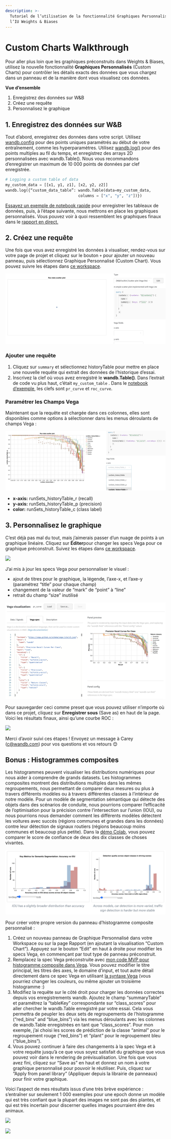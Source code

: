 ```yaml
---
description: >-
  Tutoriel de l’utilisation de la fonctionnalité Graphiques Personnalisés dans
  l’IU Weights & Biases
---
```


# Custom Charts Walkthrough

Pour aller plus loin que les graphiques préconstruits dans Weights & Biases, utilisez la nouvelle fonctionnalité **Graphiques Personnalisés** \(Custom Charts\) pour contrôler les détails exacts des données que vous chargez dans un panneau et de la manière dont vous visualisez ces données.

 **Vue d’ensemble**

1. Enregistrez des données sur W&B
2. Créez une requête
3. Personnalisez le graphique

## 1. Enregistrez des données sur W&B

Tout d’abord, enregistrez des données dans votre script. Utilisez [wandb.config](file:////library/config) pour des points uniques paramétrés au début de votre entraînement, comme les hyperparamètres. Utilisez [wandb.log\(\)](file:////library/log) pour des points multiples au fil du temps, et enregistrez des arrays 2D personnalisées avec wandb.Table\(\). Nous vous recommandons d’enregistrer un maximum de 10 000 points de données par clef enregistrée.  


```python
# Logging a custom table of data
my_custom_data = [[x1, y1, z1], [x2, y2, z2]]
wandb.log({“custom_data_table”: wandb.Table(data=my_custom_data,
                                columns = ["x", "y", "z"])})
```

[Essayez un exemple de notebook rapide](https://bit.ly/custom-charts-colab) pour enregistrer les tableaux de données, puis, à l’étape suivante, nous mettrons en place les graphiques personnalisés. Vous pouvez voir à quoi ressemblent les graphiques finaux dans le [rapport en direct.](https://app.wandb.ai/demo-team/custom-charts/reports/Custom-Charts--VmlldzoyMTk5MDc)

## 2. Créez une requête

Une fois que vous avez enregistré les données à visualiser, rendez-vous sur votre page de projet et cliquez sur le bouton `+` pour ajouter un nouveau panneau, puis sélectionnez Graphique Personnalisé \(Custom Chart\). Vous pouvez suivre les étapes dans [ce workspace](https://wandb.ai/demo-team/custom-charts?workspace=user-).

![A new, blank custom chart ready to be configured](../../../.gitbook/assets/screen-shot-2020-08-28-at-7.41.37-am.png)

###  Ajouter une requête

1.   Cliquez sur `summary` et sélectionnez historyTable pour mettre en place une nouvelle requête qui extrait des données de l’historique d’essai.
2.  Inscrivez la clef où vous avez enregistré le **wandb.Table\(\)**. Dans l’extrait de code vu plus haut, c’était `my_custom_table` . Dans le [notebook d’exemple](https://bit.ly/custom-charts-colab), les clefs sont `pr_curve` et `roc_curve`. 

### Paramétrer les Champs Vega

Maintenant que la requête est chargée dans ces colonnes, elles sont disponibles comme options à sélectionner dans les menus déroulants de champs Vega :

![Pulling in columns from the query results to set Vega fields](../../../.gitbook/assets/screen-shot-2020-08-28-at-8.04.39-am.png)

* **x-axis:** runSets\_historyTable\_r \(recall\)
* **y-axis:** runSets\_historyTable\_p \(precision\)
* **color:** runSets\_historyTable\_c \(class label\)

## 3. Personnalisez le graphique

C’est déjà pas mal du tout, mais j’aimerais passer d’un nuage de points à un graphique linéaire. Cliquez sur **Éditer**pour changer les specs Vega pour ce graphique préconstruit. Suivez les étapes dans [ce workspace](https://app.wandb.ai/demo-team/custom-charts).

![](https://paper-attachments.dropbox.com/s_5FCA7E5A968820ADD0CD5402B4B0F71ED90882B3AC586103C1A96BF845A0EAC7_1597442115525_Screen+Shot+2020-08-14+at+2.52.24+PM.png)

 J’ai mis à jour les specs Vega pour personnaliser le visuel :

* ajout de titres pour le graphique, la légende, l’axe-x, et l’axe-y \(paramétrez “title” pour chaque champ\)
* changement de la valeur de “mark” de “point” à “line”
*  retrait du champ “size” inutilisé

![](../../../.gitbook/assets/customize-vega-spec-for-pr-curve.png)

Pour sauvegarder ceci comme preset que vous pouvez utiliser n’importe où dans ce projet, cliquez sur **Enregistrer sous** \(Save as\) en haut de la page. Voici les résultats finaux, ainsi qu’une courbe ROC :

![](https://paper-attachments.dropbox.com/s_5FCA7E5A968820ADD0CD5402B4B0F71ED90882B3AC586103C1A96BF845A0EAC7_1597442868347_Screen+Shot+2020-08-14+at+3.07.30+PM.png)

Merci d’avoir suivi ces étapes ! Envoyez un message à Carey \([c@wandb.com](mailto:c@wandb.com)\) pour vos questions et vos retours 😊

## Bonus : Histogrammes composites

 Les histogrammes peuvent visualiser les distributions numériques pour nous aider à comprendre de grands datasets. Les histogrammes composites montrent des distributions multiples dans les mêmes regroupements, nous permettant de comparer deux mesures ou plus à travers différents modèles ou à travers différentes classes à l’intérieur de notre modèle. Pour un modèle de segmentation sémantique qui détecte des objets dans des scénarios de conduite, nous pourrions comparer l’efficacité de l’optimisation pour la précision contre l’intersection sur l’union \(IOU\), ou nous pourrions nous demander comment les différents modèles détectent les voitures avec succès \(régions communes et grandes dans les données\) contre leur détection de signaux routiers \(régions beaucoup moins communes et beaucoup plus petite\). Dans la [démo Colab](https://bit.ly/custom-charts-colab), vous pouvez comparer le score de confiance de deux des dix classes de choses vivantes.

![](../../../.gitbook/assets/screen-shot-2020-08-28-at-7.19.47-am.png)

Pour créer votre propre version du panneau d’histogramme composite personnalisé :

1. Créez un nouveau panneau de Graphique Personnalisé dans votre Workspace ou sur la page Rapport \(en ajoutant la visualisation “Custom Chart”\). Appuyez sur le bouton “Edit” en haut à droite pour modifier les specs Vega, en commençant par tout type de panneau préconstruit.
2. Remplacez la spec Vega préconstruite avec [mon code MVP pour histogramme composite dans Vega](https://gist.github.com/staceysv/9bed36a2c0c2a427365991403611ce21). Vous pouvez modifier le titre principal, les titres des axes, le domaine d’input, et tout autre détail directement dans ce spec Vega en utilisant [la syntaxe Vega](https://vega.github.io/) \(vous pourriez changer les couleurs, ou même ajouter un troisième histogramme :\)
3. Modifiez la requête sur le côté droit pour charger les données correctes depuis vos enregistrements wandb. Ajoutez le champ “summaryTable” et paramétrez la “tableKey” correspondante sur “class\_scores” pour aller chercher le wandb.Table enregistré par votre essai. Cela vous permettra de peupler les deux sets de regroupements de l’histogramme \(“red\_bins” and “blue\_bins”\) via les menus déroulants avec les colonnes de wandb.Table enregistrées en tant que “class\_scores”. Pour mon exemple, j’ai choisi les scores de prédiction de la classe “animal” pour le regroupement rouge \(“red\_bins”\) et “plant” pour le regroupement bleu \(“blue\_bins”\).
4. Vous pouvez continuer à faire des changements à la spec Vega et à votre requête jusqu’à ce que vous soyez satisfait du graphique que vous pouvez voir dans le rendering de prévisualisation. Une fois que vous avez fini, cliquez sur “Save as” en haut et donnez un nom à votre graphique personnalisé pour pouvoir le réutiliser. Puis, cliquez sur “Apply from panel library” \(Appliquer depuis la librairie de panneaux\) pour finir votre graphique.

Voici l’aspect de mes résultats issus d’une très brève expérience : s’entraîner sur seulement 1 000 exemples pour une epoch donne un modèle qui est très confiant que la plupart des images ne sont pas des plantes, et qui est très incertain pour discerner quelles images pourraient être des animaux.

![](https://paper-attachments.dropbox.com/s_5FCA7E5A968820ADD0CD5402B4B0F71ED90882B3AC586103C1A96BF845A0EAC7_1598376315319_Screen+Shot+2020-08-25+at+10.24.49+AM.png)

![](https://paper-attachments.dropbox.com/s_5FCA7E5A968820ADD0CD5402B4B0F71ED90882B3AC586103C1A96BF845A0EAC7_1598376160845_Screen+Shot+2020-08-25+at+10.08.11+AM.png)

